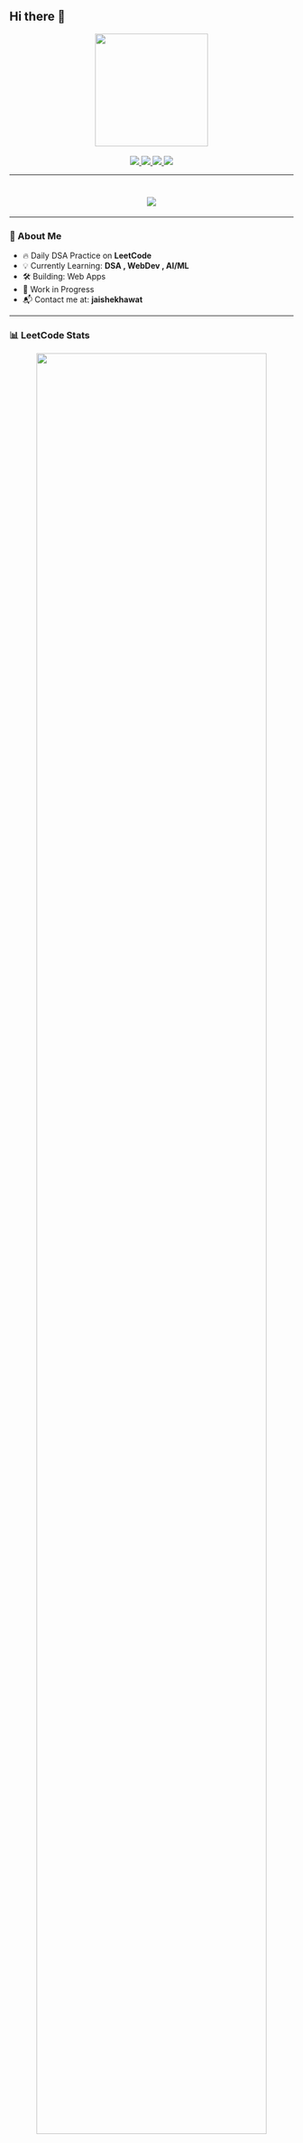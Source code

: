 ## Hi there 👋

<!-- 💻 TECHNICAL HEADER GIF -->
<div align="center">
    <img src="https://media.giphy.com/media/qgQUggAC3Pfv687qPC/giphy.gif" height="200" />
</div>

<br/>

<!-- 🔗 CONNECT LINKS -->
<div align="center">
    <a href="https://www./" target="_blank">
        <img src="https://img.shields.io/badge/" />
    </a>
    <a href="mailto:jaishekhawat">
        <img src="https://img.shields.io/badge/Gmail-Contact-red?style=for-the-badge&logo=gmail" />
    </a>
    <a href="https://leetcode.com/u/Jai_adi/" target="_blank">
        <img src="https://img.shields.io/badge/LeetCode-DSA%20Profile-orange?style=for-the-badge&logo=leetcode" />
    </a>
    <a href="https://github.com/Jai-76" target="_blank">
        <img src="https://img.shields.io/badge/GitHub-Jai%20Shekhawat-black?style=for-the-badge&logo=github" />
    </a>
</div>

---

<!-- ⌨️ TYPING ANIMATION -->
<h1 align="center">
    <img src="https://readme-typing-svg.herokuapp.com?font=Fira+Code&weight=500&size=24&pause=1000&center=true&vCenter=true&width=500&lines=Hey+%F0%9F%91%8B+I'm+Jaideep+Shekhawat;AI+%7C+Web+Dev+Lover;Let's+build+something+awesome!" />
</h1>

---

### 🚀 About Me

- 🔥 Daily DSA Practice on **LeetCode**  
- 💡 Currently Learning: **DSA , WebDev , AI/ML**  
- 🛠️ Building: Web Apps
- 📍 Work in Progress 
- 📬 Contact me at: **jaishekhawat**

---

### 📊 LeetCode Stats

<p align="center">
    <img src="https://leetcard.jacoblin.cool/Jai_adi?theme=dark&font=JetBrains+Mono&ext=activity" width="90%" />
</p>

---

### 🧰 Languages & Tools

<p align="center">
    <img src="https://skillicons.dev/icons?i=cpp,c,python,js,html,css,vscode,github" />
</p>

---

### 🔗 Connect With Me

<p align="center">
    <a href="https://www.linkedin.com/in/jaideep-shekhawat/" target="_blank">
        <img src="https://img.shields.io/badge/LinkedIn-Message-blue?style=for-the-badge&logo=linkedin" />
    </a>
    <a href="mailto:jaishekhawat">
        <img src="https://img.shields.io/badge/Gmail-Send_Mail-red?style=for-the-badge&logo=gmail" />
    </a>
</p>

---

<p align="center">
    <img src="https://komarev.com/ghpvc/?username=Jai-76&label=Profile%20views&color=brightgreen&style=flat" />
</p>


<!--# Create repo locally
git clone https://github.com/Jai-76/Jai-76.git
cd Jai-76

# Add your README.md file
echo 'PASTE YOUR README CONTENT HERE' > README.md

# Add, commit, and push
git add README.md
git commit -m "Add profile README"
git push origin main
**Jai-76/jai-76** is a ✨ _special_ ✨ repository because its `README.md` (this file) appears on your GitHub profile.

Here are some ideas to get you started:

- 🔭 I’m currently working on ...
- 🌱 I’m currently learning ...
- 👯 I’m looking to collaborate on ...
- 🤔 I’m looking for help with ...
- 💬 Ask me about ...
- 📫 How to reach me: ...
- 😄 Pronouns: ...
- ⚡ Fun fact: ...
-->
